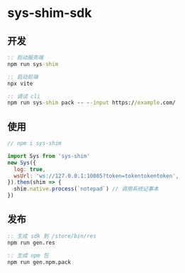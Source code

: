 # sys-shim-sdk

## 开发

```bat
:: 启动服务端
npm run sys-shim

:: 启动前端
npx vite

:: 调试 cli
npm run sys-shim pack -- --input https://example.com/
```

## 使用

``` js
// npm i sys-shim

import Sys from 'sys-shim'
new Sys({
  log: true,
  wsUrl: 'ws://127.0.0.1:10005?token=tokentokentoken',
}).then(shim => {
  shim.native.process(`notepad`) // 调用系统记事本
})
```

## 发布

``` bat
:: 生成 sdk 到 /store/bin/res
npm run gen.res

:: 生成 npm 包
npm run gen.npm.pack
```
